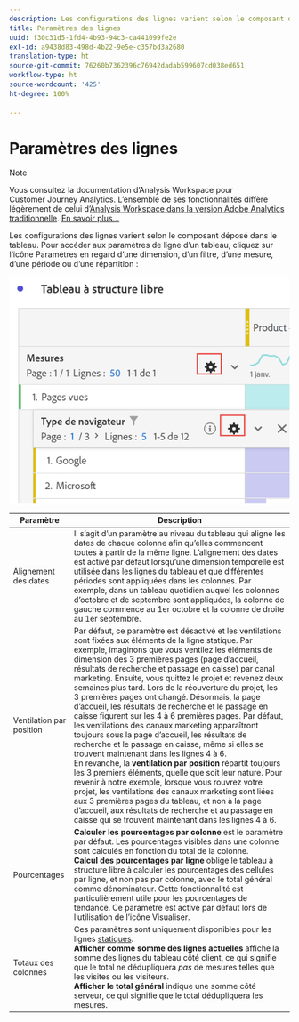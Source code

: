```yaml
---
description: Les configurations des lignes varient selon le composant déposé dans le tableau.
title: Paramètres des lignes
uuid: f30c31d5-1fd4-4b93-94c3-ca441099fe2e
exl-id: a9438d83-498d-4b22-9e5e-c357bd3a2680
translation-type: ht
source-git-commit: 76260b7362396c76942dadab599607cd038ed651
workflow-type: ht
source-wordcount: '425'
ht-degree: 100%

---
```


# Paramètres des lignes

>[!NOTE]
>
>Vous consultez la documentation d’Analysis Workspace pour Customer Journey Analytics. L’ensemble de ses fonctionnalités diffère légèrement de celui d’[Analysis Workspace dans la version Adobe Analytics traditionnelle](https://docs.adobe.com/content/help/fr-FR/analytics/analyze/analysis-workspace/home.html). [En savoir plus...](/help/getting-started/cja-aa.md)

Les configurations des lignes varient selon le composant déposé dans le tableau. Pour accéder aux paramètres de ligne dʼun tableau, cliquez sur lʼicône Paramètres en regard dʼune dimension, dʼun filtre, dʼune mesure, dʼune période ou dʼune répartition :

![](assets/row-settings.png)

| Paramètre | Description |
|--- |--- |
| Alignement des dates | Il s’agit d’un paramètre au niveau du tableau qui aligne les dates de chaque colonne afin qu’elles commencent toutes à partir de la même ligne. L’alignement des dates est activé par défaut lorsqu’une dimension temporelle est utilisée dans les lignes du tableau et que différentes périodes sont appliquées dans les colonnes. Par exemple, dans un tableau quotidien auquel les colonnes d’octobre et de septembre sont appliquées, la colonne de gauche commence au 1er octobre et la colonne de droite au 1er septembre. |
| Ventilation par position | Par défaut, ce paramètre est désactivé et les ventilations sont fixées aux éléments de la ligne statique. Par exemple, imaginons que vous ventilez les éléments de dimension des 3 premières pages (page d’accueil, résultats de recherche et passage en caisse) par canal marketing. Ensuite, vous quittez le projet et revenez deux semaines plus tard. Lors de la réouverture du projet, les 3 premières pages ont changé. Désormais, la page d’accueil, les résultats de recherche et le passage en caisse figurent sur les 4 à 6 premières pages. Par défaut, les ventilations des canaux marketing apparaîtront toujours sous la page d’accueil, les résultats de recherche et le passage en caisse, même si elles se trouvent maintenant dans les lignes 4 à 6. <br> En revanche, la **ventilation par position** répartit toujours les 3 premiers éléments, quelle que soit leur nature. Pour revenir à notre exemple, lorsque vous rouvrez votre projet, les ventilations des canaux marketing sont liées aux 3 premières pages du tableau, et non à la page d’accueil, aux résultats de recherche et au passage en caisse qui se trouvent maintenant dans les lignes 4 à 6. |
| Pourcentages | **Calculer les pourcentages par colonne** est le paramètre par défaut. Les pourcentages visibles dans une colonne sont calculés en fonction du total de la colonne. <br>**Calcul des pourcentages par ligne** oblige le tableau à structure libre à calculer les pourcentages des cellules par ligne, et non pas par colonne, avec le total général comme dénominateur. Cette fonctionnalité est particulièrement utile pour les pourcentages de tendance. Ce paramètre est activé par défaut lors de l’utilisation de l’icône Visualiser. |
| Totaux des colonnes | Ces paramètres sont uniquement disponibles pour les lignes [statiques](/help/analysis-workspace/visualizations/freeform-table/column-row-settings/manual-vs-dynamic-rows.md). <br> **Afficher comme somme des lignes actuelles** affiche la somme des lignes du tableau côté client, ce qui signifie que le total ne dédupliquera *pas* de mesures telles que les visites ou les visiteurs. <br> **Afficher le total général** indique une somme côté serveur, ce qui signifie que le total dédupliquera les mesures. |
